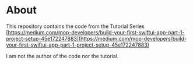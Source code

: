 # About 

This repository contains the code from the Tutorial Series [https://medium.com/mop-developers/build-your-first-swiftui-app-part-1-project-setup-45e172247883](https://medium.com/mop-developers/build-your-first-swiftui-app-part-1-project-setup-45e172247883)

I am not the author of the code nor the tutorial.